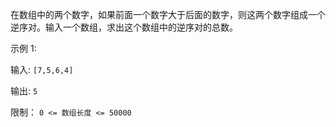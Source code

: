 在数组中的两个数字，如果前面一个数字大于后面的数字，则这两个数字组成一个逆序对。输入一个数组，求出这个数组中的逆序对的总数。


示例 1:

输入: `[7,5,6,4]`

输出: `5`

限制：
`0 <= 数组长度 <= 50000`

